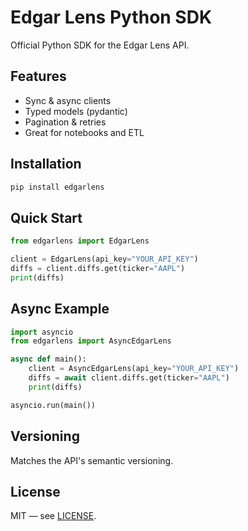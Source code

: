 # Edgar Lens Python SDK

Official Python SDK for the Edgar Lens API.

## Features
- Sync & async clients
- Typed models (pydantic)
- Pagination & retries
- Great for notebooks and ETL

## Installation
```bash
pip install edgarlens
```

## Quick Start
```python
from edgarlens import EdgarLens

client = EdgarLens(api_key="YOUR_API_KEY")
diffs = client.diffs.get(ticker="AAPL")
print(diffs)
```

## Async Example
```python
import asyncio
from edgarlens import AsyncEdgarLens

async def main():
    client = AsyncEdgarLens(api_key="YOUR_API_KEY")
    diffs = await client.diffs.get(ticker="AAPL")
    print(diffs)

asyncio.run(main())
```

## Versioning
Matches the API's semantic versioning.

## License
MIT — see [LICENSE](LICENSE).
